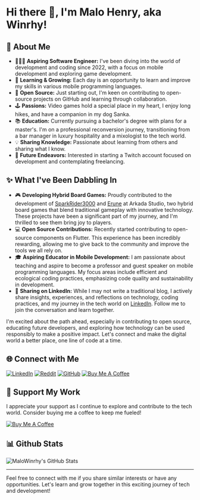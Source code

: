 # Hi there 👋, I'm Malo Henry, aka Winrhy!

## 📃 About Me
- 👨🏻‍💻 **Aspiring Software Engineer:** I've been diving into the world of development and coding since 2022, with a focus on mobile development and exploring game development.
- 🌱 **Learning & Growing:** Each day is an opportunity to learn and improve my skills in various mobile programming languages.
- 🤗 **Open Source:** Just starting out, I'm keen on contributing to open-source projects on GitHub and learning through collaboration.
- 🕹️ **Passions:** Video games hold a special place in my heart, I enjoy long hikes, and have a companion in my dog Sanka.
- 📚 **Education:** Currently pursuing a bachelor's degree with plans for a master's. I'm on a professional reconversion journey, transitioning from a bar manager in luxury hospitality and a mixologist to the tech world.
- 💡 **Sharing Knowledge:** Passionate about learning from others and sharing what I know.
- 🚀 **Future Endeavors:** Interested in starting a Twitch account focused on development and contemplating freelancing.

## ✨ What I've Been Dabbling In
- 🎮 **Developing Hybrid Board Games:** Proudly contributed to the development of [SparkRider3000](#) and [Erune](#) at Arkada Studio, two hybrid board games that blend traditional gameplay with innovative technology. These projects have been a significant part of my journey, and I'm thrilled to see them bring joy to players.
- 💻 **Open Source Contributions:** Recently started contributing to open-source components on Flutter. This experience has been incredibly rewarding, allowing me to give back to the community and improve the tools we all rely on.
- 🎓 **Aspiring Educator in Mobile Development:** I am passionate about teaching and aspire to become a professor and guest speaker on mobile programming languages. My focus areas include efficient and ecological coding practices, emphasizing code quality and sustainability in development.
- 📢 **Sharing on LinkedIn:** While I may not write a traditional blog, I actively share insights, experiences, and reflections on technology, coding practices, and my journey in the tech world on [LinkedIn](https://www.linkedin.com/in/malo-winrhy-henry). Follow me to join the conversation and learn together.

I'm excited about the path ahead, especially in contributing to open source, educating future developers, and exploring how technology can be used responsibly to make a positive impact. Let's connect and make the digital world a better place, one line of code at a time.


## 🌐 Connect with Me
[![LinkedIn](https://img.shields.io/badge/LinkedIn-0077B5?style=for-the-badge&logo=linkedin&logoColor=white)](https://www.linkedin.com/in/malo-winrhy-henry)     [![Reddit](https://img.shields.io/badge/Reddit-Winrhy-orange?style=for-the-badge&logo=reddit&logoColor=white)](https://www.reddit.com/user/Key_Curve_7333/)     [![GitHub](https://img.shields.io/badge/GitHub-100000?style=for-the-badge&logo=github&logoColor=white)](https://github.com/MaloWinrhy)     [![Buy Me A Coffee](https://img.shields.io/badge/Buy%20Me%20A%20Coffee-FFDD00?style=for-the-badge&logo=buy-me-a-coffee&logoColor=black)](https://www.buymeacoffee.com/winrhy)


## 💖 Support My Work
I appreciate your support as I continue to explore and contribute to the tech world. Consider buying me a coffee to keep me fueled!

 [![Buy Me A Coffee](https://www.buymeacoffee.com/assets/img/custom_images/orange_img.png)](https://www.buymeacoffee.com/winrhy)


## 📊 Github Stats
![MaloWinrhy's GitHub Stats](https://github-readme-stats.vercel.app/api?username=MaloWinrhy&show_icons=true&theme=dark)

---

Feel free to connect with me if you share similar interests or have any opportunities. Let's learn and grow together in this exciting journey of tech and development!
